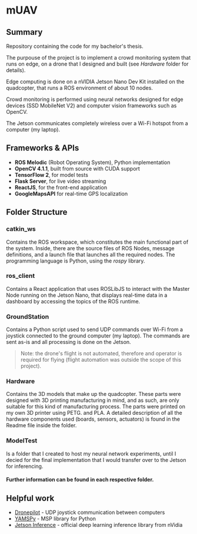 # mUAV

## Summary
Repository containing the code for my bachelor's thesis.

The purpouse of the project is to implement a crowd monitoring system that runs on edge, on a drone that I designed and built (see *Hardware* folder for details).

Edge computing is done on a nVIDIA Jetson Nano Dev Kit installed on the quadcopter, that runs a ROS environment of about 10 nodes.

Crowd monitoring is performed using neural networks designed for edge devices (SSD MobileNet V2) and computer vision frameworks such as OpenCV.

The Jetson communicates completely wireless over a Wi-Fi hotspot from a computer (my laptop).

## Frameworks & APIs
- **ROS Melodic** (Robot Operating System), Python implementation
- **OpenCV 4.1.1**, built from source with CUDA support
- **TensorFlow 2**, for model tests
- **Flask Server**, for live video streaming
- **ReactJS**, for the front-end application
- **GoogleMapsAPI** for real-time GPS localization

## Folder Structure
### catkin_ws
Contains the ROS workspace, which constitutes the main functional part of the system. Inside, there are the source files of ROS Nodes, message definitions, and a launch file that launches all the required nodes. The programming language is Python, using the *rospy* library.

### ros_client
Contains a React application that uses ROSLibJS to interact with the Master Node running on the Jetson Nano, that displays real-time data in a dashboard by accessing the topics of the ROS runtime. 

### GroundStation
Contains a Python script used to send UDP commands over Wi-Fi from a joystick connected to the ground computer (my laptop). The commands are sent as-is and all processing is done on the Jetson.
> Note: the drone's flight is not automated, therefore and operator is required for flying (flight automation was outside the scope of this project).

### Hardware
Contains the 3D models that make up the quadcopter. These parts were designed with 3D printing manufacturing in mind, and as such, are only suitable for this kind of manufacturing process. The parts were printed on my own 3D printer using PETG. and PLA. A detailed description of all the hardware components used (boards, sensors, actuators) is found in the Readme file inside the folder.

### ModelTest
Is a folder that I created to host my neural network experiments, until I decied for the final implementation that I would transfer over to the Jetson for inferencing.

#### Further information can be found in each respective folder.


## Helpful work
 - [Dronepilot](https://github.com/alduxvm/DronePilot) - UDP joystick communication between computers
 - [YAMSPy](https://github.com/thecognifly/YAMSPy) - MSP library for Python
 - [Jetson Inference](https://github.com/dusty-nv/jetson-inference) - official deep learning inference library from nVidia
